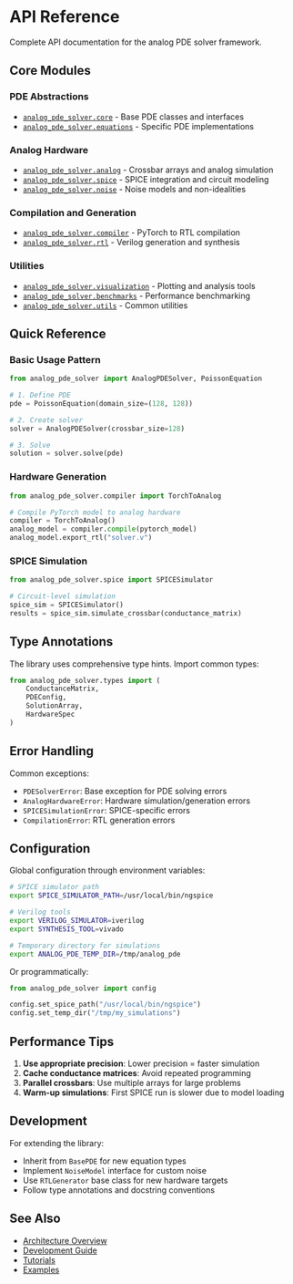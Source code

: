 # API Reference

Complete API documentation for the analog PDE solver framework.

## Core Modules

### PDE Abstractions
- [`analog_pde_solver.core`](core.md) - Base PDE classes and interfaces
- [`analog_pde_solver.equations`](equations.md) - Specific PDE implementations

### Analog Hardware
- [`analog_pde_solver.analog`](analog.md) - Crossbar arrays and analog simulation
- [`analog_pde_solver.spice`](spice.md) - SPICE integration and circuit modeling
- [`analog_pde_solver.noise`](noise.md) - Noise models and non-idealities

### Compilation and Generation
- [`analog_pde_solver.compiler`](compiler.md) - PyTorch to RTL compilation
- [`analog_pde_solver.rtl`](rtl.md) - Verilog generation and synthesis

### Utilities
- [`analog_pde_solver.visualization`](visualization.md) - Plotting and analysis tools
- [`analog_pde_solver.benchmarks`](benchmarks.md) - Performance benchmarking
- [`analog_pde_solver.utils`](utils.md) - Common utilities

## Quick Reference

### Basic Usage Pattern

```python
from analog_pde_solver import AnalogPDESolver, PoissonEquation

# 1. Define PDE
pde = PoissonEquation(domain_size=(128, 128))

# 2. Create solver
solver = AnalogPDESolver(crossbar_size=128)

# 3. Solve
solution = solver.solve(pde)
```

### Hardware Generation

```python
from analog_pde_solver.compiler import TorchToAnalog

# Compile PyTorch model to analog hardware
compiler = TorchToAnalog()
analog_model = compiler.compile(pytorch_model)
analog_model.export_rtl("solver.v")
```

### SPICE Simulation

```python
from analog_pde_solver.spice import SPICESimulator

# Circuit-level simulation
spice_sim = SPICESimulator()
results = spice_sim.simulate_crossbar(conductance_matrix)
```

## Type Annotations

The library uses comprehensive type hints. Import common types:

```python
from analog_pde_solver.types import (
    ConductanceMatrix,
    PDEConfig,
    SolutionArray,
    HardwareSpec
)
```

## Error Handling

Common exceptions:

- `PDESolverError`: Base exception for PDE solving errors
- `AnalogHardwareError`: Hardware simulation/generation errors
- `SPICESimulationError`: SPICE-specific errors
- `CompilationError`: RTL generation errors

## Configuration

Global configuration through environment variables:

```bash
# SPICE simulator path
export SPICE_SIMULATOR_PATH=/usr/local/bin/ngspice

# Verilog tools
export VERILOG_SIMULATOR=iverilog
export SYNTHESIS_TOOL=vivado

# Temporary directory for simulations
export ANALOG_PDE_TEMP_DIR=/tmp/analog_pde
```

Or programmatically:

```python
from analog_pde_solver import config

config.set_spice_path("/usr/local/bin/ngspice")
config.set_temp_dir("/tmp/my_simulations")
```

## Performance Tips

1. **Use appropriate precision**: Lower precision = faster simulation
2. **Cache conductance matrices**: Avoid repeated programming
3. **Parallel crossbars**: Use multiple arrays for large problems
4. **Warm-up simulations**: First SPICE run is slower due to model loading

## Development

For extending the library:

- Inherit from `BasePDE` for new equation types
- Implement `NoiseModel` interface for custom noise
- Use `RTLGenerator` base class for new hardware targets
- Follow type annotations and docstring conventions

## See Also

- [Architecture Overview](../ARCHITECTURE.md)
- [Development Guide](../DEVELOPMENT.md)
- [Tutorials](../tutorials/)
- [Examples](../../examples/)
